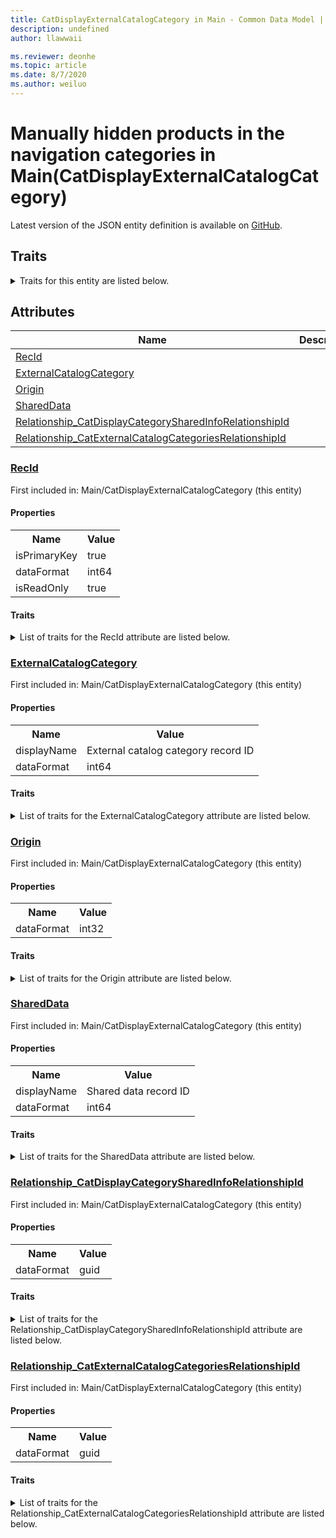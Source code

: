 ```yaml
---
title: CatDisplayExternalCatalogCategory in Main - Common Data Model | Microsoft Docs
description: undefined
author: llawwaii

ms.reviewer: deonhe
ms.topic: article
ms.date: 8/7/2020
ms.author: weiluo
---
```


# Manually hidden products in the navigation categories in Main(CatDisplayExternalCatalogCategory)

  
 Latest version of the JSON entity definition is available on <a href="https://github.com/Microsoft/CDM/tree/master/schemaDocuments/core/operationsCommon/Tables/SupplyChain/ProcurementAndSourcing/Main/CatDisplayExternalCatalogCategory.cdm.json" target="_blank">GitHub</a>.  

## Traits

<details>
<summary>Traits for this entity are listed below.  
</summary>

**is.identifiedBy**  
  names a specifc identity attribute to use with an entity  <table><tr><th>Parameter</th><th>Value</th><th>Data type</th><th>Explanation</th></tr><tr><td>attribute</td><td>[CatDisplayExternalCatalogCategory/(resolvedAttributes)/RecId](#RecId)</td><td>attribute</td><td></td></tr></table>

**is.CDM.entityVersion**  
  <table><tr><th>Parameter</th><th>Value</th><th>Data type</th><th>Explanation</th></tr><tr><td>versionNumber</td><td>"1.1"</td><td>string</td><td>semantic version number of the entity</td></tr></table>

**is.application.releaseVersion**  
  <table><tr><th>Parameter</th><th>Value</th><th>Data type</th><th>Explanation</th></tr><tr><td>releaseVersion</td><td>"10.0.13.0"</td><td>string</td><td>semantic version number of the application introducing this entity</td></tr></table>

**is.localized.displayedAs**  
  Holds the list of language specific display text for an object.  <table><tr><th>Parameter</th><th>Value</th><th>Data type</th><th>Explanation</th></tr><tr><td>localizedDisplayText</td><td><table><tr><th>languageTag</th><th>displayText</th></tr><tr><td>en</td><td>Manually hidden products in the navigation categories</td></tr></table></td><td>entity</td><td>a reference to the constant entity holding the list of localized text</td></tr></table>

</details>

## Attributes

|Name|Description|First Included in Instance|
|---|---|---|
|[RecId](#RecId)||<a href="CatDisplayExternalCatalogCategory.md" target="_blank">Main/CatDisplayExternalCatalogCategory</a>|
|[ExternalCatalogCategory](#ExternalCatalogCategory)||<a href="CatDisplayExternalCatalogCategory.md" target="_blank">Main/CatDisplayExternalCatalogCategory</a>|
|[Origin](#Origin)||<a href="CatDisplayExternalCatalogCategory.md" target="_blank">Main/CatDisplayExternalCatalogCategory</a>|
|[SharedData](#SharedData)||<a href="CatDisplayExternalCatalogCategory.md" target="_blank">Main/CatDisplayExternalCatalogCategory</a>|
|[Relationship_CatDisplayCategorySharedInfoRelationshipId](#Relationship_CatDisplayCategorySharedInfoRelationshipId)||<a href="CatDisplayExternalCatalogCategory.md" target="_blank">Main/CatDisplayExternalCatalogCategory</a>|
|[Relationship_CatExternalCatalogCategoriesRelationshipId](#Relationship_CatExternalCatalogCategoriesRelationshipId)||<a href="CatDisplayExternalCatalogCategory.md" target="_blank">Main/CatDisplayExternalCatalogCategory</a>|

### <a href=#RecId name="RecId">RecId</a>

First included in: Main/CatDisplayExternalCatalogCategory (this entity)  

#### Properties

<table><tr><th>Name</th><th>Value</th></tr><tr><td>isPrimaryKey</td><td>true</td></tr><tr><td>dataFormat</td><td>int64</td></tr><tr><td>isReadOnly</td><td>true</td></tr></table>

#### Traits

<details>
<summary>List of traits for the RecId attribute are listed below.</summary>

**is.dataFormat.integer**  
**is.dataFormat.big**  
**is.identifiedBy**  
names a specifc identity attribute to use with an entity  <table><tr><th>Parameter</th><th>Value</th><th>Data type</th><th>Explanation</th></tr><tr><td>attribute</td><td>[CatDisplayExternalCatalogCategory/(resolvedAttributes)/RecId](#RecId)</td><td>attribute</td><td></td></tr></table>

**is.readOnly**  
**is.dataFormat.integer**  
**is.dataFormat.big**  
</details>

### <a href=#ExternalCatalogCategory name="ExternalCatalogCategory">ExternalCatalogCategory</a>

First included in: Main/CatDisplayExternalCatalogCategory (this entity)  

#### Properties

<table><tr><th>Name</th><th>Value</th></tr><tr><td>displayName</td><td>External catalog category record ID</td></tr><tr><td>dataFormat</td><td>int64</td></tr></table>

#### Traits

<details>
<summary>List of traits for the ExternalCatalogCategory attribute are listed below.</summary>

**is.dataFormat.integer**  
**is.dataFormat.big**  
**is.localized.displayedAs**  
Holds the list of language specific display text for an object.  <table><tr><th>Parameter</th><th>Value</th><th>Data type</th><th>Explanation</th></tr><tr><td>localizedDisplayText</td><td><table><tr><th>languageTag</th><th>displayText</th></tr><tr><td>en</td><td>External catalog category record ID</td></tr></table></td><td>entity</td><td>a reference to the constant entity holding the list of localized text</td></tr></table>

**is.dataFormat.integer**  
**is.dataFormat.big**  
</details>

### <a href=#Origin name="Origin">Origin</a>

First included in: Main/CatDisplayExternalCatalogCategory (this entity)  

#### Properties

<table><tr><th>Name</th><th>Value</th></tr><tr><td>dataFormat</td><td>int32</td></tr></table>

#### Traits

<details>
<summary>List of traits for the Origin attribute are listed below.</summary>

**is.dataFormat.integer**  
**is.dataFormat.integer**  
</details>

### <a href=#SharedData name="SharedData">SharedData</a>

First included in: Main/CatDisplayExternalCatalogCategory (this entity)  

#### Properties

<table><tr><th>Name</th><th>Value</th></tr><tr><td>displayName</td><td>Shared data record ID</td></tr><tr><td>dataFormat</td><td>int64</td></tr></table>

#### Traits

<details>
<summary>List of traits for the SharedData attribute are listed below.</summary>

**is.dataFormat.integer**  
**is.dataFormat.big**  
**is.localized.displayedAs**  
Holds the list of language specific display text for an object.  <table><tr><th>Parameter</th><th>Value</th><th>Data type</th><th>Explanation</th></tr><tr><td>localizedDisplayText</td><td><table><tr><th>languageTag</th><th>displayText</th></tr><tr><td>en</td><td>Shared data record ID</td></tr></table></td><td>entity</td><td>a reference to the constant entity holding the list of localized text</td></tr></table>

**is.dataFormat.integer**  
**is.dataFormat.big**  
</details>

### <a href=#Relationship_CatDisplayCategorySharedInfoRelationshipId name="Relationship_CatDisplayCategorySharedInfoRelationshipId">Relationship_CatDisplayCategorySharedInfoRelationshipId</a>

First included in: Main/CatDisplayExternalCatalogCategory (this entity)  

#### Properties

<table><tr><th>Name</th><th>Value</th></tr><tr><td>dataFormat</td><td>guid</td></tr></table>

#### Traits

<details>
<summary>List of traits for the Relationship_CatDisplayCategorySharedInfoRelationshipId attribute are listed below.</summary>

**is.dataFormat.character**  
**is.dataFormat.big**  
**is.dataFormat.array**  
**is.dataFormat.guid**  
**means.identity.entityId**  
**is.linkedEntity.identifier**  
Marks the attribute(s) that hold foreign key references to a linked (used as an attribute) entity. This attribute is added to the resolved entity to enumerate the referenced entities.  <table><tr><th>Parameter</th><th>Value</th><th>Data type</th><th>Explanation</th></tr><tr><td>entityReferences</td><td><table><tr><th>entityReference</th><th>attributeReference</th></tr><tr><td><a href="CatDisplayCategorySharedInfo.md" target="_blank">/core/operationsCommon/Tables/SupplyChain/ProcurementAndSourcing/Main/CatDisplayCategorySharedInfo.cdm.json/CatDisplayCategorySharedInfo</a></td><td><a href="CatDisplayCategorySharedInfo.md#RecId" target="_blank">RecId</a></td></tr></table></td><td>entity</td><td>a reference to the constant entity holding the list of entity references</td></tr></table>

**is.dataFormat.guid**  
**is.dataFormat.character**  
**is.dataFormat.array**  
</details>

### <a href=#Relationship_CatExternalCatalogCategoriesRelationshipId name="Relationship_CatExternalCatalogCategoriesRelationshipId">Relationship_CatExternalCatalogCategoriesRelationshipId</a>

First included in: Main/CatDisplayExternalCatalogCategory (this entity)  

#### Properties

<table><tr><th>Name</th><th>Value</th></tr><tr><td>dataFormat</td><td>guid</td></tr></table>

#### Traits

<details>
<summary>List of traits for the Relationship_CatExternalCatalogCategoriesRelationshipId attribute are listed below.</summary>

**is.dataFormat.character**  
**is.dataFormat.big**  
**is.dataFormat.array**  
**is.dataFormat.guid**  
**means.identity.entityId**  
**is.linkedEntity.identifier**  
Marks the attribute(s) that hold foreign key references to a linked (used as an attribute) entity. This attribute is added to the resolved entity to enumerate the referenced entities.  <table><tr><th>Parameter</th><th>Value</th><th>Data type</th><th>Explanation</th></tr><tr><td>entityReferences</td><td><table><tr><th>entityReference</th><th>attributeReference</th></tr><tr><td><a href="CatExternalCatalogCategories.md" target="_blank">/core/operationsCommon/Tables/SupplyChain/ProcurementAndSourcing/Main/CatExternalCatalogCategories.cdm.json/CatExternalCatalogCategories</a></td><td><a href="CatExternalCatalogCategories.md#RecId" target="_blank">RecId</a></td></tr></table></td><td>entity</td><td>a reference to the constant entity holding the list of entity references</td></tr></table>

**is.dataFormat.guid**  
**is.dataFormat.character**  
**is.dataFormat.array**  
</details>
